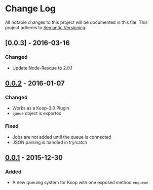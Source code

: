 # Change Log
All notable changes to this project will be documented in this file.
This project adheres to [Semantic Versioning](http://semver.org/).

## [0.0.3] - 2016-03-16
### Changed
* Update Node-Resque to 2.0.1

## [0.0.2] - 2016-01-07
### Changed
* Works as a Koop-3.0 Plugin
* `queue` object is exported

### Fixed
* Jobs are not added until the queue is connected
* JSON parsing is handled in try/catch

## [0.0.1] - 2015-12-30
### Added
* A new queuing system for Koop with one exposed method `enqueue`

[0.0.2]: https://www.github.com/koopjs/koop-queue/compare/v0.0.1...v0.0.2
[0.0.1]: https://www.github.com/koopjs/koop-queue/tree/v0.0.1
